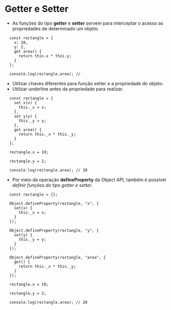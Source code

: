 # Getter e Setter

- As funções do tipo **getter** e **setter** servem para interceptar o acesso as propriedades de determinado um objeto.

```
  const rectangle = {
    x: 10,
    y: 2,
    get area() {
      return this.x * this.y;
    }
  };
  
  console.log(rectangle.area); // 
```

- Utilizar chaves diferentes para função setter e a propriedade do objeto.
- Utilizar underline antes da propriedade para realizar.
  
```
  const rectangle = {
    set x(x) {
      this._x = x;
    },
    set y(y) {
      this._y = y;
    },
    get area() {
      return this._x * this._y;
    }
  };
  
  rectangle.x = 10;
  
  rectangle.y = 2;
  
  console.log(rectangle.area); // 20
```

- Por meio da operação **defineProperty** da Object API, também é possível *definir funções do tipo getter e setter*.

```
  const rectangle = {};
  
  Object.defineProperty(rectangle, "x", {
    set(x) {
      this._x = x;
    }
  });
  
  Object.defineProperty(rectangle, "y", {
    set(y) {
      this._y = y;
    }
  });
  
  Object.defineProperty(rectangle, "area", {
    get() {
      return this._x * this._y;
    } 
  });
  
  rectangle.x = 10;
  
  rectangle.y = 2;
  
  console.log(rectangle.area); // 20
```